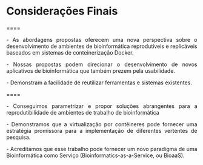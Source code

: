 # Considerações Finais

====

<p class="fragment" align="justify" data-fragment-index="1"> - As abordagens propostas oferecem uma nova perspectiva sobre o desenvolvimento de ambientes de bioinformática reprodutíveis e replicáveis baseados em sistemas de conteinerização Docker. </p>

<p class="fragment" align="justify" data-fragment-index="2"> - Nossas propostas podem direcionar o desenvolvimento de novos aplicativos de bioinformática que também prezem pela usabilidade. </p>

<p class="fragment" align="justify" data-fragment-index="3"> - Demonstram a facilidade de reutilizar ferramentas e sistemas existentes. </p>

====

<p class="fragment" align="justify" data-fragment-index="1"> - Conseguimos parametrizar e propor soluções abrangentes para a reprodutibilidade de ambientes de trabalho de bioinformática </p>

<p class="fragment" align="justify" data-fragment-index="2"> - Demonstramos que a virtualização por contêineres pode fornecer
uma estratégia promissora para a implementação de diferentes vertentes de pesquisa. </p>

<p class="fragment" align="justify" data-fragment-index="3"> - Acreditamos que esse trabalho pode fornecer um novo paradigma de uma Bioinformática como Serviço (Bioinformatics-as-a-Service, ou BioaaS). </p>
